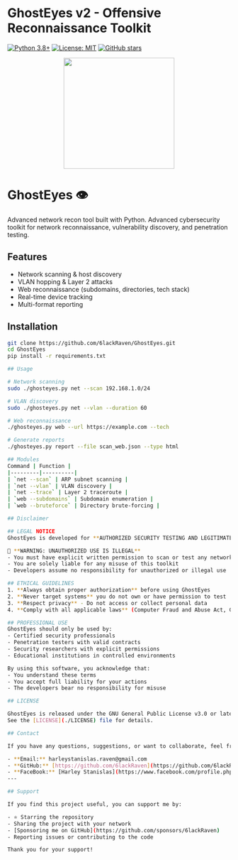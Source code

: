 # GhostEyes v2 - Offensive Reconnaissance Toolkit

[![Python 3.8+](https://img.shields.io/badge/python-3.8+-blue.svg)](https://www.python.org/downloads/)
[![License: MIT](https://img.shields.io/badge/License-MIT-yellow.svg)](https://opensource.org/licenses/MIT)
[![GitHub stars](https://img.shields.io/github/stars/6lackRaven/GhostEyes?style=social)](https://github.com/6lackRaven/GhostEyes)

<p align="center">
  <img src="https://private-user-images.githubusercontent.com/202351661/469445619-d59c7e15-68e7-4b9b-9077-0dc9b0bce7d7.png?jwt=eyJhbGciOiJIUzI1NiIsInR5cCI6IkpXVCJ9.eyJpc3MiOiJnaXRodWIuY29tIiwiYXVkIjoicmF3LmdpdGh1YnVzZXJjb250ZW50LmNvbSIsImtleSI6ImtleTUiLCJleHAiOjE3NTMyMTc5MDYsIm5iZiI6MTc1MzIxNzYwNiwicGF0aCI6Ii8yMDIzNTE2NjEvNDY5NDQ1NjE5LWQ1OWM3ZTE1LTY4ZTctNGI5Yi05MDc3LTBkYzliMGJjZTdkNy5wbmc_WC1BbXotQWxnb3JpdGhtPUFXUzQtSE1BQy1TSEEyNTYmWC1BbXotQ3JlZGVudGlhbD1BS0lBVkNPRFlMU0E1M1BRSzRaQSUyRjIwMjUwNzIyJTJGdXMtZWFzdC0xJTJGczMlMkZhd3M0X3JlcXVlc3QmWC1BbXotRGF0ZT0yMDI1MDcyMlQyMDUzMjZaJlgtQW16LUV4cGlyZXM9MzAwJlgtQW16LVNpZ25hdHVyZT1jNjRmMGEwNTlhNjg2MGYxN2EzZTUzMjU1M2RlYzUyM2M2ZDQzOTM3MTQwYzI4ZjMwYzM1Y2M5OTUyOTVmZmFkJlgtQW16LVNpZ25lZEhlYWRlcnM9aG9zdCJ9.lQHvP2_IooXSQb_qoU5lLvclF41BzyT2XmczgFfh-F4" width="250"/>
</p>

# GhostEyes 👁️  
Advanced network recon tool built with Python.
Advanced cybersecurity toolkit for network reconnaissance, vulnerability discovery, and penetration testing.

## Features
- Network scanning & host discovery
- VLAN hopping & Layer 2 attacks
- Web reconnaissance (subdomains, directories, tech stack)
- Real-time device tracking
- Multi-format reporting

## Installation
```bash
git clone https://github.com/6lackRaven/GhostEyes.git
cd GhostEyes
pip install -r requirements.txt

## Usage

# Network scanning
sudo ./ghosteyes.py net --scan 192.168.1.0/24

# VLAN discovery
sudo ./ghosteyes.py net --vlan --duration 60

# Web reconnaissance
./ghosteyes.py web --url https://example.com --tech

# Generate reports
./ghosteyes.py report --file scan_web.json --type html

## Modules
Command | Function |
|---------|----------|
| `net --scan` | ARP subnet scanning |
| `net --vlan` | VLAN discovery |
| `net --trace` | Layer 2 traceroute |
| `web --subdomains` | Subdomain enumeration |
| `web --bruteforce` | Directory brute-forcing |

## Disclaimer

## LEGAL NOTICE
GhostEyes is developed for **AUTHORIZED SECURITY TESTING AND LEGITIMATE EDUCATIONAL PURPOSES ONLY**.

🚨 **WARNING: UNAUTHORIZED USE IS ILLEGAL**
- You must have explicit written permission to scan or test any network or system
- You are solely liable for any misuse of this toolkit
- Developers assume no responsibility for unauthorized or illegal use

## ETHICAL GUIDELINES
1. **Always obtain proper authorization** before using GhostEyes
2. **Never target systems** you do not own or have permission to test
3. **Respect privacy** - Do not access or collect personal data
4. **Comply with all applicable laws** (Computer Fraud and Abuse Act, GDPR, etc.)

## PROFESSIONAL USE
GhostEyes should only be used by:
- Certified security professionals
- Penetration testers with valid contracts
- Security researchers with explicit permissions
- Educational institutions in controlled environments

By using this software, you acknowledge that:
- You understand these terms
- You accept full liability for your actions
- The developers bear no responsibility for misuse

## LICENSE

GhostEyes is released under the GNU General Public License v3.0 or later.  
See the [LICENSE](./LICENSE) file for details.

## Contact

If you have any questions, suggestions, or want to collaborate, feel free to reach out:

- **Email:** harleystanislas.raven@gmail.com  
- **GitHub:** [https://github.com/6lackRaven](https://github.com/6lackRaven)  
- **FaceBook:** [Harley Stanislas](https://www.facebook.com/profile.php?id=100087273507449)  
---

## Support

If you find this project useful, you can support me by:

- ⭐️ Starring the repository  
- Sharing the project with your network  
- [Sponsoring me on GitHub](https://github.com/sponsors/6lackRaven)  
- Reporting issues or contributing to the code

Thank you for your support!
